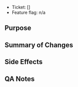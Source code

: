 <!--
  Before you submit your Pull Request, make sure you picked the right branch:
    - For hotfixes, select "master" as the target branch
    - For new features and non-hotfix bugfixes, select "develop" as the target branch
    - For release feature fixes, select the relevant release branch (release/X.Y.Z) as the target branch

  Ticketd PRs should be prefixed with the ticket id, e.g. `[FOO-123] some really great stuff`
-->

- Ticket: []
- Feature flag: n/a

## Purpose

<!-- Describe the purpose of your changes. -->

## Summary of Changes

<!-- Briefly describe or list your changes. -->

## Side Effects

<!-- Any possible side effects? (https://en.wikipedia.org/wiki/Side_effect_%28computer_science%29) -->

## QA Notes

<!--
  Does this change need QA? If so, this section is required.
    - What pages should be tested?
    - Is cross-browser testing required/recommended?
    - What edge cases should QA be aware of?
    - What level of risk would you expect these changes to have?
    - For each feature flag (if any), what is the expected behavior with the flag enabled vs disabled?
-->
